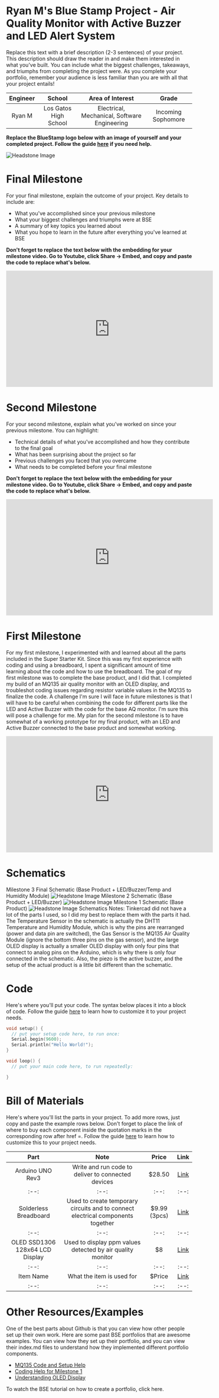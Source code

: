 # Ryan M's Blue Stamp Project - Air Quality Monitor with Active Buzzer and LED Alert System
Replace this text with a brief description (2-3 sentences) of your project. This description should draw the reader in and make them interested in what you've built. You can include what the biggest challenges, takeaways, and triumphs from completing the project were. As you complete your portfolio, remember your audience is less familiar than you are with all that your project entails!

| **Engineer** | **School** | **Area of Interest** | **Grade** |
|:--:|:--:|:--:|:--:|
| Ryan M | Los Gatos High School | Electrical, Mechanical, Software Engineering | Incoming Sophomore

**Replace the BlueStamp logo below with an image of yourself and your completed project. Follow the guide [here](https://tomcam.github.io/least-github-pages/adding-images-github-pages-site.html) if you need help.**

![Headstone Image](logo.svg)
  
# Final Milestone
For your final milestone, explain the outcome of your project. Key details to include are:
- What you've accomplished since your previous milestone
- What your biggest challenges and triumphs were at BSE
- A summary of key topics you learned about
- What you hope to learn in the future after everything you've learned at BSE

**Don't forget to replace the text below with the embedding for your milestone video. Go to Youtube, click Share -> Embed, and copy and paste the code to replace what's below.**

<iframe width="560" height="315" src="https://www.youtube.com/embed/F7M7imOVGug" title="YouTube video player" frameborder="0" allow="accelerometer; autoplay; clipboard-write; encrypted-media; gyroscope; picture-in-picture; web-share" allowfullscreen></iframe>

# Second Milestone
For your second milestone, explain what you've worked on since your previous milestone. You can highlight:
- Technical details of what you've accomplished and how they contribute to the final goal
- What has been surprising about the project so far
- Previous challenges you faced that you overcame
- What needs to be completed before your final milestone 

**Don't forget to replace the text below with the embedding for your milestone video. Go to Youtube, click Share -> Embed, and copy and paste the code to replace what's below.**

<iframe width="560" height="315" src="https://www.youtube.com/embed/y3VAmNlER5Y" title="YouTube video player" frameborder="0" allow="accelerometer; autoplay; clipboard-write; encrypted-media; gyroscope; picture-in-picture; web-share" allowfullscreen></iframe>

# First Milestone
For my first milestone, I experimented with and learned about all the parts included in the Super Starter Kit. Since this was my first experience with coding and using a breadboard, I spent a significant amount of time learning about the code and how to use the breadboard. The goal of my first milestone was to complete the base product, and I did that. I completed my build of an MQ135 air quality monitor with an OLED display, and troubleshot coding issues regarding resistor variable values in the MQ135 to finalize the code. A challenge I'm sure I will face in future milestones is that I will have to be careful when combining the code for different parts like the LED and Active Buzzer with the code for the base AQ monitor. I'm sure this will pose a challenge for me. My plan for the second milestone is to have somewhat of a working prototype for my final product, with an LED and Active Buzzer connected to the base product and somewhat working.

<iframe width="560" height="315" src="https://www.youtube.com/embed/j5LZdaHLu88" title="YouTube video player" frameborder="0" allow="accelerometer; autoplay; clipboard-write; encrypted-media; gyroscope; picture-in-picture; web-share" allowfullscreen></iframe>

# Schematics 
Milestone 3 Final Schematic (Base Product + LED/Buzzer/Temp and Humidity Module)
![Headstone Image](MS3_Schematic.svg)
Milestone 2 Schematic (Base Product + LED/Buzzer)
![Headstone Image](MS2_Schematic.svg)
Milestone 1 Schematic (Base Product)
![Headstone Image](MS1_Schematic.svg)
Schematics Notes:
Tinkercad did not have a lot of the parts I used, so I did my best to replace them with the parts it had. The Temperature Sensor in the schematic is actually the DHT11 Temperature and Humidity Module, which is why the pins are rearranged (power and data pin are switched), the Gas Sensor is the MQ135 Air Quality Module (ignore the bottom three pins on the gas sensor), and the large OLED display is actually a smaller OLED display with only four pins that connect to analog pins on the Arduino, which is why there is only four connected in the schematic. Also, the piezo is the active buzzer, and the setup of the actual product is a little bit different than the schematic.
# Code
Here's where you'll put your code. The syntax below places it into a block of code. Follow the guide [here]([url](https://www.markdownguide.org/extended-syntax/)) to learn how to customize it to your project needs. 

```c++
void setup() {
  // put your setup code here, to run once:
  Serial.begin(9600);
  Serial.println("Hello World!");
}

void loop() {
  // put your main code here, to run repeatedly:

}
```

# Bill of Materials
Here's where you'll list the parts in your project. To add more rows, just copy and paste the example rows below.
Don't forget to place the link of where to buy each component inside the quotation marks in the corresponding row after href =. Follow the guide [here]([url](https://www.markdownguide.org/extended-syntax/)) to learn how to customize this to your project needs. 

| **Part** | **Note** | **Price** | **Link** |
|:--:|:--:|:--:|:--:|
| Arduino UNO Rev3 | Write and run code to deliver to connected devices | $28.50 | <a href="https://www.amazon.com/Arduino-A000066-ARDUINO-UNO-R3/dp/B008GRTSV6/"> Link </a> |
|:--:|:--:|:--:|:--:|
| Solderless Breadboard | Used to create temporary circuits and to connect electrical components together | $9.99 (3pcs) | <a href="https://www.amazon.com/EL-CP-003-Breadboard-Solderless-Distribution-Connecting/dp/B01EV6LJ7G/ref=asc_df_B01EV6LJ7G?tag=bingshoppinga-20&linkCode=df0&hvadid=80539278509443&hvnetw=o&hvqmt=e&hvbmt=be&hvdev=c&hvlocint=&hvlocphy=&hvtargid=pla-4584138857801087&psc=1"> Link </a> |
|:--:|:--:|:--:|:--:|
| OLED SSD1306 128x64 LCD Display | Used to display ppm values detected by air quality monitor | $8 | <a href="https://www.walmart.com/ip/0-96-OLED-SSD1306-I2C-IIC-SPI-Serial-128X64-LCD-Display-Gelb-Blau-LCD-5Q8K-C9H1/1079180220?wmlspartner=wlpa&selectedSellerId=101255994&adid=22222222222000000000&wmlspartner=wmtlabs&wl0=e&wl1=o&wl2=c&wl3=10352200394&wl4=pla-1103028060075:aud-813964392&wl5=&wl6=&wl7=&wl10=Walmart&wl11=Online&wl12=1079180220_10001275354&wl14=SSD1306%20128x64%20OLED%20LCD&veh=sem&gclid=9207663575fc180c1add02a50be3edbd&gclsrc=3p.ds&msclkid=9207663575fc180c1add02a50be3edbd"> Link </a>|
|:--:|:--:|:--:|:--:|
| Item Name | What the item is used for | $Price | <a href="https://www.amazon.com/Arduino-A000066-ARDUINO-UNO-R3/dp/B008GRTSV6/"> Link </a> |
|:--:|:--:|:--:|:--:|

# Other Resources/Examples
One of the best parts about Github is that you can view how other people set up their own work. Here are some past BSE portfolios that are awesome examples. You can view how they set up their portfolio, and you can view their index.md files to understand how they implemented different portfolio components.
- [MQ135 Code and Setup Help](https://steemit.com/utopian-io/@cha0s0000/arduino-basics-tutorials-use-mq135-air-quality-detecting-module)
- [Coding Help for Milestone 1](https://arduino.stackexchange.com/questions/26832/how-do-i-convert-a-float-into-char)
- [Understanding OLED Display](https://www.youtube.com/watch?v=rxjIXVwgY50)

To watch the BSE tutorial on how to create a portfolio, click here.
